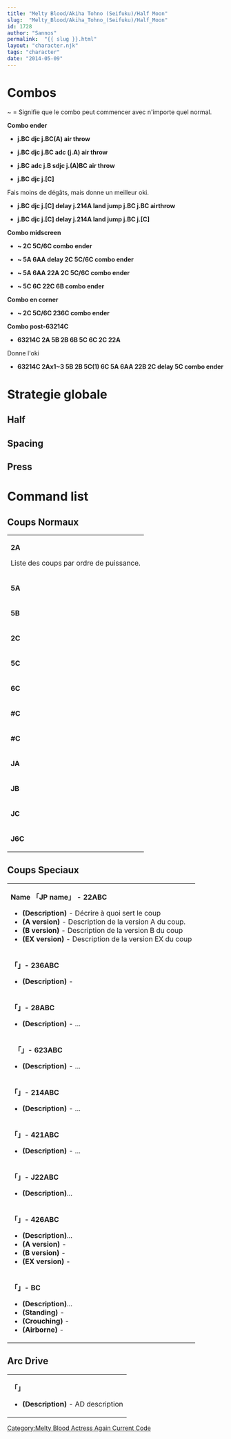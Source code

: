 ```yaml
---
title: "Melty Blood/Akiha Tohno (Seifuku)/Half Moon"
slug:  "Melty_Blood/Akiha_Tohno_(Seifuku)/Half_Moon"
id: 1728
author: "Sannos"
permalink:  "{{ slug }}.html"
layout: "character.njk"
tags: "character"
date: "2014-05-09"
---
```


# Combos

\~ = Signifie que le combo peut commencer avec n'importe quel normal.

**Combo ender**

- **j.BC djc j.BC(A) air throw**

<!-- -->

- **j.BC djc j.BC adc (j.A) air throw**

<!-- -->

- **j.BC adc j.B sdjc j.(A)BC air throw**

<!-- -->

- **j.BC djc j.\[C\]**

  
Fais moins de dégâts, mais donne un meilleur oki.

- **j.BC djc j.\[C\] delay j.214A land jump j.BC j.BC airthrow**

<!-- -->

- **j.BC djc j.\[C\] delay j.214A land jump j.BC j.\[C\]**

**Combo midscreen**

- **\~ 2C 5C/6C combo ender**

<!-- -->

- **\~ 5A 6AA delay 2C 5C/6C combo ender**

<!-- -->

- **\~ 5A 6AA 22A 2C 5C/6C combo ender**

<!-- -->

- **\~ 5C 6C 22C 6B combo ender**

**Combo en corner**

- **\~ 2C 5C/6C 236C combo ender**

**Combo post-63214C**

- **63214C 2A 5B 2B 6B 5C 6C 2C 22A**

  
Donne l'oki

- **63214C 2Ax1\~3 5B 2B 5C(1) 6C 5A 6AA 22B 2C delay 5C combo ender**

# Strategie globale

## Half

## Spacing

## Press

# Command list

## Coups Normaux

<table>
<tbody>
<tr class="odd">
<td><p><strong>2A</strong></p>
<p>Liste des coups par ordre de puissance.</p></td>
</tr>
<tr class="even">
<td><p><strong>5A</strong></p></td>
</tr>
<tr class="odd">
<td><p><strong>5B</strong></p></td>
</tr>
<tr class="even">
<td><p><strong>2C</strong></p></td>
</tr>
<tr class="odd">
<td><p><strong>5C</strong></p></td>
</tr>
<tr class="even">
<td><p><strong>6C</strong></p></td>
</tr>
<tr class="odd">
<td><p><strong>#C</strong></p></td>
</tr>
<tr class="even">
<td><p><strong>#C</strong></p></td>
</tr>
<tr class="odd">
<td><p><strong>JA</strong></p></td>
</tr>
<tr class="even">
<td><p><strong>JB</strong></p></td>
</tr>
<tr class="odd">
<td><p><strong>JC</strong></p></td>
</tr>
<tr class="even">
<td><p><strong>J6C</strong></p></td>
</tr>
</tbody>
</table>

## Coups Speciaux

<table>
<tbody>
<tr class="odd">
<td><p><strong>Name 「JP name」 - 22ABC</strong></p>
<ul>
<li><strong>(Description)</strong> - Décrire à quoi sert le coup</li>
<li><strong>(A version)</strong> - Description de la version A du
coup.</li>
<li><strong>(B version)</strong> - Description de la version B du
coup</li>
<li><strong>(EX version)</strong> - Description de la version EX du
coup</li>
</ul></td>
</tr>
<tr class="even">
<td><p><strong>「」- 236ABC</strong></p>
<ul>
<li><strong>(Description)</strong> -</li>
</ul></td>
</tr>
<tr class="odd">
<td><p><strong>「」- 28ABC</strong></p>
<ul>
<li><strong>(Description)</strong> - ...</li>
</ul></td>
</tr>
<tr class="even">
<td><p><strong>　「」- 623ABC</strong></p>
<ul>
<li><strong>(Description)</strong> - ...</li>
</ul></td>
</tr>
<tr class="odd">
<td><p><strong>「」- 214ABC</strong></p>
<ul>
<li><strong>(Description)</strong> - ...</li>
</ul></td>
</tr>
<tr class="even">
<td><p><strong>「」- 421ABC</strong></p>
<ul>
<li><strong>(Description)</strong> - ...</li>
</ul></td>
</tr>
<tr class="odd">
<td><p><strong>「」- J22ABC</strong></p>
<ul>
<li><strong>(Description)</strong>...</li>
</ul></td>
</tr>
<tr class="even">
<td><p><strong>「」- 426ABC</strong></p>
<ul>
<li><strong>(Description)</strong>...</li>
<li><strong>(A version)</strong> -</li>
<li><strong>(B version)</strong> -</li>
<li><strong>(EX version)</strong> -</li>
</ul></td>
</tr>
<tr class="odd">
<td><p><strong>「」- BC</strong></p>
<ul>
<li><strong>(Description)</strong>...</li>
<li><strong>(Standing)</strong> -</li>
<li><strong>(Crouching)</strong> -</li>
<li><strong>(Airborne)</strong> -</li>
</ul></td>
</tr>
</tbody>
</table>

## Arc Drive

<table>
<tbody>
<tr class="odd">
<td><p><strong>「」</strong></p>
<ul>
<li><strong>(Description)</strong> - AD description</li>
</ul></td>
</tr>
</tbody>
</table>

[Category:Melty Blood Actress Again Current
Code](Category:Melty_Blood_Actress_Again_Current_Code "wikilink")
